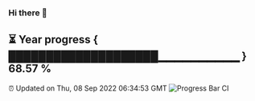 ### Hi there 👋
⏳ Year progress { ████████████████████▁▁▁▁▁▁▁▁▁▁ } 68.57 %
---
⏰ Updated on Thu, 08 Sep 2022 06:34:53 GMT
![Progress Bar CI](https://github.com/Moyi321/Moyi321/workflows/Progress%20Bar%20CI/badge.svg)
